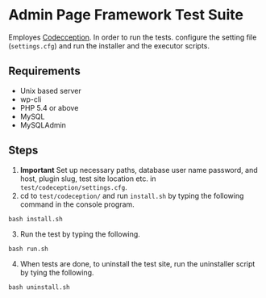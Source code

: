 # Admin Page Framework Test Suite

Employes [Codecception](http://codeception.com/). In order to run the tests. configure the setting file (`settings.cfg`) and run the installer and the executor scripts.

## Requirements

- Unix based server
- wp-cli
- PHP 5.4 or above
- MySQL
- MySQLAdmin

## Steps

1. **Important** Set up necessary paths, database user name password, and host, plugin slug, test site location etc. in `test/codeception/settings.cfg`.
2. cd to `test/codeception/` and run `install.sh` by typing the following command in the console program.

```
bash install.sh
```

3. Run the test by typing the following. 

```
bash run.sh
```

4. When tests are done, to uninstall the test site, run the uninstaller script by tying the following.

```
bash uninstall.sh
```